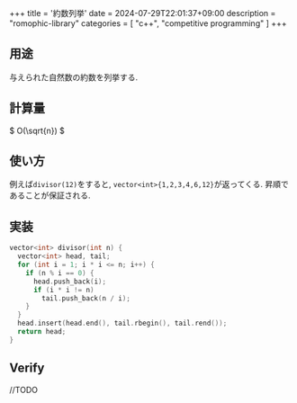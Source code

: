 +++
title = '約数列挙'
date = 2024-07-29T22:01:37+09:00
description = "romophic-library"
categories = [
  "c++",
  "competitive programming"
]
+++
## 用途
与えられた自然数の約数を列挙する.

## 計算量
$ O(\sqrt{n}) $

## 使い方
例えば`divisor(12)`をすると, `vector<int>{1,2,3,4,6,12}`が返ってくる. 昇順であることが保証される.

## 実装
```cpp
vector<int> divisor(int n) {
  vector<int> head, tail;
  for (int i = 1; i * i <= n; i++) {
    if (n % i == 0) {
      head.push_back(i);
      if (i * i != n)
        tail.push_back(n / i);
    }
  }
  head.insert(head.end(), tail.rbegin(), tail.rend());
  return head;
}
```

## Verify
//TODO